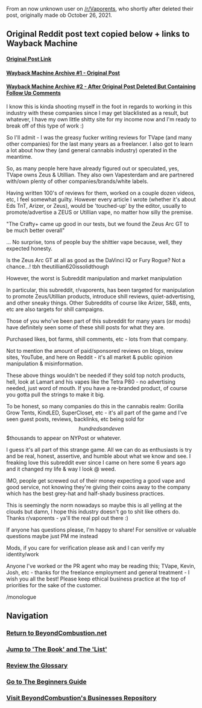 From an now unknown user on [/r/Vaporents](https://reddit.com/r/vaporents), who shortly after deleted their post, originally made ob October 26, 2021.

## Original Reddit post text copied below + links to Wayback Machine

#### [Original Post Link](https://www.reddit.com/r/vaporents/comments/qgenyx/the_truth_about_utillian_zeus_and_tvape/)

#### [Wayback Machine Archive #1 - Original Post](https://web.archive.org/web/20211026195521/https://www.reddit.com/r/vaporents/comments/qgenyx/the_truth_about_utillian_zeus_and_tvape/)

#### [Wayback Machine Archive #2 - After Original Post Deleted But Containing Follow Up Comments](https://web.archive.org/web/20220128205547/https://www.reddit.com/r/vaporents/comments/qgenyx/the_truth_about_utillian_zeus_and_tvape/)


I know this is kinda shooting myself in the foot in regards to working in this industry with these companies since I may get blacklisted as a result, but whatever, I have my own little shitty site for my income now and I'm ready to break off of this type of work :)

So I'll admit - I was the greasy fucker writing reviews for TVape (and many other companies) for the last many years as a freelancer. I also got to learn a lot about how they (and general cannabis industry) operated in the meantime.

So, as many people here have already figured out or speculated, yes, TVape owns Zeus & Utillian. They also own Vapesterdam and are partnered with/own plenty of other companies/brands/white labels.

Having written 100's of reviews for them, worked on a couple dozen videos, etc, I feel somewhat guilty. However every article I wrote (whether it's about Eds TnT, Arizer, or Zeus), would be 'touched-up' by the editor, usually to promote/advertise a ZEUS or Utillian vape, no matter how silly the premise.

"The Crafty+ came up good in our tests, but we found the Zeus Arc GT to be much better overall"

... No surprise, tons of people buy the shittier vape because, well, they expected honesty.

Is the Zeus Arc GT at all as good as the DaVinci IQ or Fury Rogue? Not a chance...! tbh theutillian620issolidthough

However, the worst is Subreddit manipulation and market manipulation

In particular, this subreddit, r/vaporents, has been targeted for manipulation to promote Zeus/Utillian products, introduce shill reviews, quiet-advertising, and other sneaky things. Other Subreddits of course like Arizer, S&B, ents, etc are also targets for shill campaigns.

Those of you who've been part of this subreddit for many years (or mods) have definitely seen some of these shill posts for what they are.

Purchased likes, bot farms, shill comments, etc - lots from that company.

Not to mention the amount of paid/sponsored reviews on blogs, review sites, YouTube, and here on Reddit - it's all market & public opinion manipulation & misinformation.

These above things wouldn't be needed if they sold top notch products, hell, look at Lamart and his vapes like the Tetra P80 - no advertising needed, just word of mouth. If you have a re-branded product, of course you gotta pull the strings to make it big.

To be honest, so many companies do this in the cannabis realm: Gorilla Grow Tents, KindLED, SuperCloset, etc - it's all part of the game and I've seen guest posts, reviews, backlinks, etc being sold for $$hundreds and even $$$thousands to appear on NYPost or whatever.

I guess it's all part of this strange game. All we can do as enthusiasts is try and be real, honest, assertive, and humble about what we know and see. I freaking love this subreddit ever since I came on here some 6 years ago and it changed my life & way I look @ weed.

IMO, people get screwed out of their money expecting a good vape and good service, not knowing they're giving their coins away to the company which has the best grey-hat and half-shady business practices.

This is seemingly the norm nowadays so maybe this is all yelling at the clouds but damn, I hope this industry doesn't go to shit like others do. Thanks r/vaporents - ya'll the real ppl out there :)

If anyone has questions please, I'm happy to share! For sensitive or valuable questions maybe just PM me instead

Mods, if you care for verification please ask and I can verify my identity/work

Anyone I've worked or the PR agent who may be reading this; TVape, Kevin, Josh, etc - thanks for the freelance employment and general treatment - I wish you all the best! Please keep ethical business practice at the top of priorities for the sake of the customer.

/monologue

## Navigation

### [Return to BeyondCombustion.net](https://www.beyondcombustion.net/)

### [Jump to 'The Book' and The 'List'](https://www.beyondcombustion.net/The-Book-fka-The-Consensus/)

### [Review the Glossary](https://BeyondCombustion.net/Glossary/)

### [Go to The Beginners Guide](https://BeyondCombustion.net/Beginners-Start-Here/)

### [Visit BeyondCombustion's Businesses Repository](https://BeyondCombustion.net/Businesses/)
